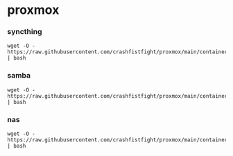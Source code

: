 # proxmox

### syncthing
```
wget -O - https://raw.githubusercontent.com/crashfistfight/proxmox/main/containers/syncthing | bash
```
### samba
```
wget -O - https://raw.githubusercontent.com/crashfistfight/proxmox/main/containers/samba | bash
```
### nas
```
wget -O - https://raw.githubusercontent.com/crashfistfight/proxmox/main/containers/nas | bash
```
